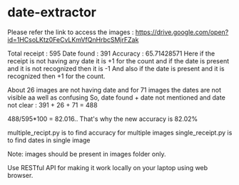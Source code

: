 # date-extractor
Please refer the link to access the images : https://drive.google.com/open?id=1HCsoLKtz0FeCvLKmVfQnHrbcSMjrFZak

Total receipt : 595
Date found : 391
Accuracy : 65.71428571
Here if the receipt is not having any date it is +1 for the count and if the date is present and it is not recognized then it is -1
And also if the date is present and it is recognized then +1 for the count.

About 26 images are not having date and for 71 images the dates are not visible aa well as confusing
So, date found + date not mentioned and date not clear : 391 + 26 + 71 = 488

488/595*100 = 82.016..
That's why the new accuracy is 82.02%


multiple_recipt.py is to find accuracy for multiple images
single_receipt.py is to find dates in single image

Note: images should be present in images folder only.


Use RESTful API for making it work locally on your laptop using web browser.
